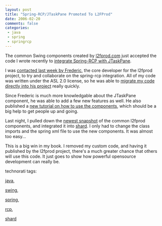 ```yaml
---
layout: post
title: "Spring-RCP/JTaskPane Promoted To L2FProd"
date: 2006-02-20
comments: false
categories:
 - java
 - spring
 - springrcp
---
```


The common Swing components created by [l2fprod.com](http://common.l2fprod.com) just accepted the code I wrote recently to [integrate Spring-RCP with JTaskPane](http://jroller.com/page/wireframe/?anchor=integrate_jtaskpane_with_spring_rcp).

   
   
I was [contacted last week by Frederic](http://forum.springframework.org/showthread.php?t=21867), the core developer for the l2fprod project, to try and collaborate on the spring-rcp integration. All of my code was written under the ASL 2.0 license, so he was able to [migrate my code directly into his project](https://l2fprod-common.dev.java.net/source/browse/l2fprod-common/src/java/springrcp/com/l2fprod/common/springrcp/) really quickly.

   
   
Since Frederic is much more knowledgable about the JTaskPane component, he was able to add a few new features as well. He also published a [new tutorial on how to use the components](http://common.l2fprod.com/articles/taskpane-springrcp.php), which should be a big help to get people up and going.

   
   
Last night, I pulled down the [newest snapshot](http://common.l2fprod.com/download.php) of the common l2fprod components, and integrated it into [shard](http://shard.codecrate.com). I only had to change the class imports and the spring xml file to use the new components. It was almost too easy...

   
   
This is a big win in my book. I removed my custom code, and having it published by the l2fprod project, there's a much greater chance that others will use this code. It just goes to show how powerful opensource development can really be.

   
   
   
technorati tags:
   
[java](http://technorati.com/tag/java),
   
[swing](http://technorati.com/tag/swing),
   
[spring](http://technorati.com/tag/spring),
   
[rcp](http://technorati.com/tag/rcp),
   
[shard](http://technorati.com/tag/shard)
   
   
